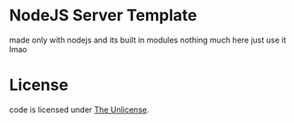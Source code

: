 # NodeJS Server Template
made only with nodejs and its built in modules
nothing much here just use it lmao

# License
code is licensed under [The Unlicense](LICENSE).

